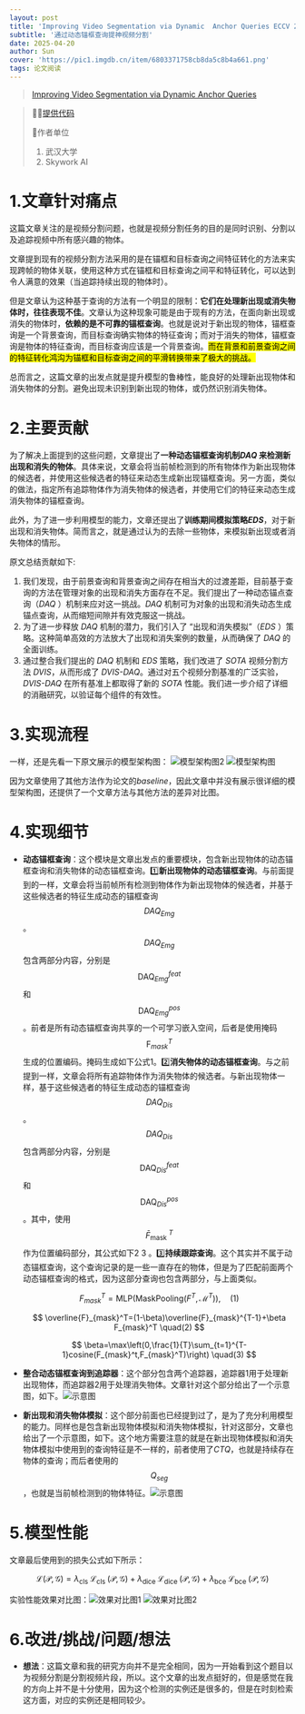```yaml
---
layout: post
title: 'Improving Video Segmentation via Dynamic  Anchor Queries ECCV 2024😊'
subtitle: '通过动态锚框查询提神视频分割'
date: 2025-04-20
author: Sun
cover: 'https://pic1.imgdb.cn/item/6803371758cb8da5c8b4a661.png'
tags: 论文阅读
---
```


> [Improving Video Segmentation via Dynamic  Anchor Queries](https://www.ecva.net/papers/eccv_2024/papers_ECCV/papers/06733.pdf)

> 💐💐[提供代码](https://zhang-tao-whu.github.io/projects/DVIS_DAQ/)
> 
> 📌作者单位
> 
> 1. 武汉大学
> 2. Skywork AI

# 1.文章针对痛点

这篇文章关注的是视频分割问题，也就是视频分割任务的目的是同时识别、分割以及追踪视频中所有感兴趣的物体。

文章提到现有的视频分割方法采用的是在锚框和目标查询之间特征转化的方法来实现跨帧的物体关联，使用这种方式在锚框和目标查询之间平和特征转化，可以达到令人满意的效果（当追踪持续出现的物体时）。

但是文章认为这种基于查询的方法有一个明显的限制：**它们在处理新出现或消失物体时，往往表现不佳**。文章认为这种现象可能是由于现有的方法，在面向新出现或消失的物体时，**依赖的是不可靠的锚框查询**。也就是说对于新出现的物体，锚框查询是一个背景查询，而目标查询确实物体的特征查询；而对于消失的物体，锚框查询是物体的特征查询，而目标查询应该是一个背景查询。<mark>而在背景和前景查询之间的特征转化鸿沟为锚框和目标查询之间的平滑转换带来了极大的挑战。</mark>

总而言之，这篇文章的出发点就是提升模型的鲁棒性，能良好的处理新出现物体和消失物体的分割。避免出现未识别到新出现的物体，或仍然识别消失物体。

# 2.主要贡献

为了解决上面提到的这些问题，文章提出了**一种动态锚框查询机制*DAQ* 来检测新出现和消失的物体**。具体来说，文章会将当前帧检测到的所有物体作为新出现物体的候选者，并使用这些候选者的特征来动态生成新出现锚框查询。另一方面，类似的做法，指定所有追踪物体作为消失物体的候选者，并使用它们的特征来动态生成消失物体的锚框查询。

此外，为了进一步利用模型的能力，文章还提出了**训练期间模拟策略*EDS***，对于新出现和消失物体。简而言之，就是通过认为的去除一些物体，来模拟新出现或者消失物体的情形。

原文总结贡献如下:

1. 我们发现，由于前景查询和背景查询之间存在相当大的过渡差距，目前基于查询的方法在管理对象的出现和消失方面存在不足。我们提出了一种动态锚点查询（*DAQ* ）机制来应对这一挑战。*DAQ* 机制可为对象的出现和消失动态生成锚点查询，从而缩短间隙并有效克服这一挑战。
2. 为了进一步释放 *DAQ* 机制的潜力，我们引入了 “出现和消失模拟”（*EDS* ）策略。这种简单高效的方法放大了出现和消失案例的数量，从而确保了 *DAQ* 的全面训练。
3. 通过整合我们提出的 *DAQ* 机制和 *EDS* 策略，我们改进了 *SOTA* 视频分割方法 *DVIS*，从而形成了 *DVIS-DAQ*。通过对五个视频分割基准的广泛实验，*DVIS-DAQ* 在所有基准上都取得了新的 *SOTA* 性能。我们进一步介绍了详细的消融研究，以验证每个组件的有效性。

# 3.实现流程

一样，还是先看一下原文展示的模型架构图：
![模型架构图2](https://pic1.imgdb.cn/item/6804547a58cb8da5c8b7bbb4.png)
![模型架构图](https://pic1.imgdb.cn/item/68033f7058cb8da5c8b4cfb8.png)

因为文章使用了其他方法作为论文的*baseline*，因此文章中并没有展示很详细的模型架构图，还提供了一个文章方法与其他方法的差异对比图。

# 4.实现细节

* **动态锚框查询**：这个模块是文章出发点的重要模块，包含新出现物体的动态锚框查询和消失物体的动态锚框查询。1️⃣**新出现物体的动态锚框查询**。与前面提到的一样，文章会将当前帧所有检测到物体作为新出现物体的候选者，并基于这些候选者的特征生成动态的锚框查询$${DAQ}_{Emg}$$。$${DAQ}_{Emg}$$包含两部分内容，分别是$$\mathrm{DAQ}_{E m g}^{f e a t}$$和$$\mathrm{DAQ}_{E m g}^{pos}$$。前者是所有动态锚框查询共享的一个可学习嵌入空间，后者是使用掩码$$\mathrm{F}_{mask}^{T}$$生成的位置编码。掩码生成如下公式1。2️⃣**消失物体的动态锚框查询**。与之前提到一样，文章会将所有追踪物体作为消失物体的候选者。与新出现物体一样，基于这些候选者的特征生成动态的锚框查询$${DAQ}_{Dis}$$。$${DAQ}_{Dis}$$包含两部分内容，分别是$$\mathrm{DAQ}_{Dis}^{f e a t}$$和$$\mathrm{DAQ}_{Dis}^{pos}$$。其中，使用$$\bar{F}_{\text {mask }}^{T}$$作为位置编码部分，其公式如下2 3 。3️⃣**持续跟踪查询**。这个其实并不属于动态锚框查询，这个查询记录的是一些一直存在的物体，但是为了匹配前面两个动态锚框查询的格式，因为这部分查询也包含两部分，与上面类似。
  
  $$
  F_{mask}^T=\mathrm{MLP}(\text{MaskPooling}(F^T,\mathcal{M}^T)),	\quad(1)
  $$
  
  $$
  \overline{F}_{mask}^T=(1-\beta)\overline{F}_{mask}^{T-1}+\beta F_{mask}^T \quad(2)
  $$
  
  $$
  \beta=\max\left(0,\frac{1}{T}\sum_{t=1}^{T-1}cosine(F_{mask}^t,F_{mask}^T)\right)	\quad(3)
  $$
* **整合动态锚框查询到追踪器**：这个部分包含两个追踪器，追踪器1用于处理新出现物体，而追踪器2用于处理消失物体。文章针对这个部分给出了一个示意图，如下。![示意图](https://pic1.imgdb.cn/item/6804557958cb8da5c8b7bed0.png)
* **新出现和消失物体模拟**：这个部分前面也已经提到过了，是为了充分利用模型的能力。同样也是包含新出现物体模拟和消失物体模拟，针对这部分，文章也给出了一个示意图，如下。这个地方需要注意的就是在新出现物体模拟和消失物体模拟中使用到的查询特征是不一样的，前者使用了*CTQ*，也就是持续存在物体的查询；而后者使用的$$Q_{seg}$$，也就是当前帧检测到的物体特征。![示意图](https://pic1.imgdb.cn/item/680455ea58cb8da5c8b7c090.png)

# 5.模型性能

文章最后使用到的损失公式如下所示：

$$
\mathcal{L}(\mathcal{P}, \mathcal{G})=\lambda_{\text {cls }} \mathcal{L}_{\text {cls }}(\mathcal{P}, \mathcal{G})+\lambda_{\text {dice }} \mathcal{L}_{\text {dice }}(\mathcal{P}, \mathcal{G})+\lambda_{\text {bce }} \mathcal{L}_{\text {bce }}(\mathcal{P}, \mathcal{G})
$$

实验性能效果对比图：![效果对比图1](https://pic1.imgdb.cn/item/680456e358cb8da5c8b7c45c.png)
![效果对比图2](https://pic1.imgdb.cn/item/6804570c58cb8da5c8b7c4e8.png)

# 6.改进/挑战/问题/想法

* **想法**：这篇文章和我的研究方向并不是完全相同，因为一开始看到这个题目以为视频分割是分割视频片段，所以。这个文章的出发点挺好的，但是感觉在我的方向上并不是十分使用，因为这个检测的实例还是很多的，但是在时刻检索这方面，对应的实例还是相同较少。

